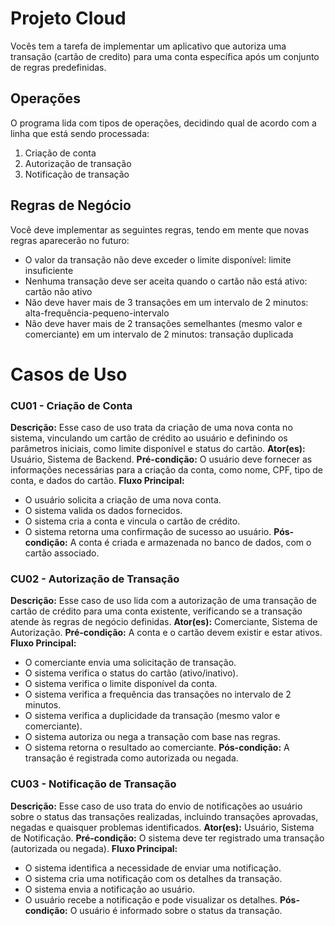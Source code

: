# Projeto Cloud
Vocês tem a tarefa de implementar um aplicativo que autoriza uma transação (cartão de credito) para uma conta específica após um conjunto de regras predefinidas.

## Operações
O programa lida com tipos de operações, decidindo qual de acordo com a linha que está sendo processada:
1. Criação de conta
2. Autorização de transação
3. Notificação de transação

## Regras de Negócio

Você deve implementar as seguintes regras, tendo em mente que novas regras aparecerão no futuro:
- O valor da transação não deve exceder o limite disponível: limite insuficiente
- Nenhuma transação deve ser aceita quando o cartão não está ativo: cartão não ativo
- Não deve haver mais de 3 transações em um intervalo de 2 minutos: alta-frequência-pequeno-intervalo
- Não deve haver mais de 2 transações semelhantes (mesmo valor e comerciante) em um intervalo de 2 minutos: transação duplicada

# Casos de Uso

### CU01 - Criação de Conta

**Descrição:** Esse caso de uso trata da criação de uma nova conta no sistema, vinculando um cartão de crédito ao usuário e definindo os parâmetros iniciais, como limite disponível e status do cartão.
**Ator(es):** Usuário, Sistema de Backend.
**Pré-condição:** O usuário deve fornecer as informações necessárias para a criação da conta, como nome, CPF, tipo de conta, e dados do cartão.
**Fluxo Principal:**
- O usuário solicita a criação de uma nova conta.
- O sistema valida os dados fornecidos.
- O sistema cria a conta e vincula o cartão de crédito.
- O sistema retorna uma confirmação de sucesso ao usuário.
**Pós-condição:** A conta é criada e armazenada no banco de dados, com o cartão associado.

### CU02 - Autorização de Transação

**Descrição:** Esse caso de uso lida com a autorização de uma transação de cartão de crédito para uma conta existente, verificando se a transação atende às regras de negócio definidas.
**Ator(es):** Comerciante, Sistema de Autorização.
**Pré-condição:** A conta e o cartão devem existir e estar ativos.
**Fluxo Principal:**
- O comerciante envia uma solicitação de transação.
- O sistema verifica o status do cartão (ativo/inativo).
- O sistema verifica o limite disponível da conta.
- O sistema verifica a frequência das transações no intervalo de 2 minutos.
- O sistema verifica a duplicidade da transação (mesmo valor e comerciante).
- O sistema autoriza ou nega a transação com base nas regras.
- O sistema retorna o resultado ao comerciante.
**Pós-condição:** A transação é registrada como autorizada ou negada.

### CU03 - Notificação de Transação

**Descrição:** Esse caso de uso trata do envio de notificações ao usuário sobre o status das transações realizadas, incluindo transações aprovadas, negadas e quaisquer problemas identificados.
**Ator(es):** Usuário, Sistema de Notificação.
**Pré-condição:** O sistema deve ter registrado uma transação (autorizada ou negada).
**Fluxo Principal:**
- O sistema identifica a necessidade de enviar uma notificação.
- O sistema cria uma notificação com os detalhes da transação.
- O sistema envia a notificação ao usuário.
- O usuário recebe a notificação e pode visualizar os detalhes.
**Pós-condição:** O usuário é informado sobre o status da transação.

